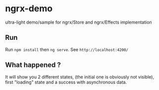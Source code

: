 # ngrx-demo
ultra-light demo/sample for ngrx/Store and ngrx/Effects implementation
## Run
Run 
``
npm install
``
then 
``
ng serve
``.
See 
``
http://localhost:4200/
``
## What happened ?
It will show you 2 different states, (the initial one is obviously not visible), first "loading" state and a success with asynchronous data.
